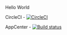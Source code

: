 Hello World

CircleCI - [![CircleCI](https://circleci.com/gh/YanEfimov/Android_HelloWorld.svg?style=svg)](https://circleci.com/gh/YanEfimov/Android_HelloWorld)

AppCenter - [![Build status](https://appcenter.ms/users/YanEfimov/apps/HelloWorld/build/branches/master)](https://appcenter.ms)